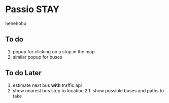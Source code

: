 # Passio STAY
 hehehoho

## To do
1. popup for clicking on a stop in the map
2. similar popup for buses

## To do Later
1. estimate next bus **with** traffic api
2. show nearest bus stop to location
2.1. show possible buses and paths to take
